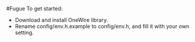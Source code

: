 #Fugue
To get started:
 - Download and install OneWire library.
 - Rename config/env.h.example to config/env.h, and fill it with your own setting.